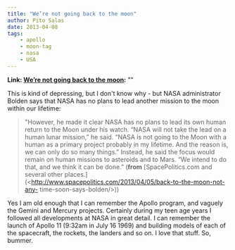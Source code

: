 ```yaml
---
title: "We’re not going back to the moon"
author: Pito Salas
date: 2013-04-08
tags:
    - apollo
    - moon-tag
    - nasa
    - USA
---
```


**Link: [We’re not going back to the moon](None):** ""

This is kind of depressing, but I don't know why - but NASA administrator
Bolden says that NASA has no plans to lead another mission to the moon within
our lifetime:

> "However, he made it clear NASA has no plans to lead its own human return to
> the Moon under his watch. “NASA will not take the lead on a human lunar
> mission,” he said. “NASA is not going to the Moon with a human as a primary
> project probably in my lifetime. And the reason is, we can only do so many
> things.” Instead, he said the focus would remain on human missions to
> asteroids and to Mars. “We intend to do that, and we think it can be done.”
> (**from** [SpacePolitics.com and several other
> places.](<http://www.spacepolitics.com/2013/04/05/back-to-the-moon-not-any-
> time-soon-says-bolden/>))

Yes I am old enough that I can remember the Apollo program, and vaguely the
Gemini and Mercury projects. Certainly during my teen age years I followed all
developments at NASA in great detail. I can remember the launch of Apollo 11
(9:32am in July 16 1969) and building models of each of the spacecraft, the
rockets, the landers and so on. I love that stuff. So, bummer.


